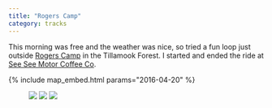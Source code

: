 ```yaml
---
title: "Rogers Camp"
category: tracks
---
```


This morning was free and the weather was nice, so tried a fun loop just
outside [Rogers
Camp](http://www.riderplanet-usa.com/atv/trails/info/oregon_01711/ride_c781.htm)
in the Tillamook Forest. I started and ended the ride at [See See Motor Coffee
Co](http://www.seeseemotorcycles.com/).

{% include map_embed.html params="2016-04-20" %}

<figure class="third">
  <img src="https://photos.smugmug.com/photos/i-BG68jZ8/0/XL/i-BG68jZ8-XL.jpg">
  <img src="https://photos.smugmug.com/photos/i-9TbFfXL/0/XL/i-9TbFfXL-XL.jpg">
  <img src="https://photos.smugmug.com/photos/i-9pwCFcd/0/XL/i-9pwCFcd-XL.jpg">
</figure>
